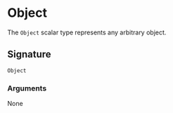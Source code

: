 # Object

The `Object` scalar type represents any arbitrary object.

## Signature

```states
Object
```

### Arguments

None

